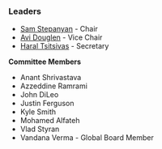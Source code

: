 ### Leaders
* [Sam Stepanyan](mailto:sam.stepanyan@owasp.org) - Chair
* [Avi Douglen](mailto:avi.douglen@owasp.org) - Vice Chair
* [Haral Tsitsivas](mailto:haral.tsitsivas@owasp.org) - Secretary

**Committee Members**
- Anant Shrivastava
- Azzeddine Ramrami
- John DiLeo
- Justin Ferguson
- Kyle Smith
- Mohamed Alfateh
- Vlad Styran 
- Vandana Verma - Global Board Member

